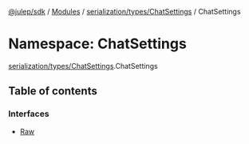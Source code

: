 [@julep/sdk](../README.md) / [Modules](../modules.md) / [serialization/types/ChatSettings](serialization_types_ChatSettings.md) / ChatSettings

# Namespace: ChatSettings

[serialization/types/ChatSettings](serialization_types_ChatSettings.md).ChatSettings

## Table of contents

### Interfaces

- [Raw](../interfaces/serialization_types_ChatSettings.ChatSettings.Raw.md)
